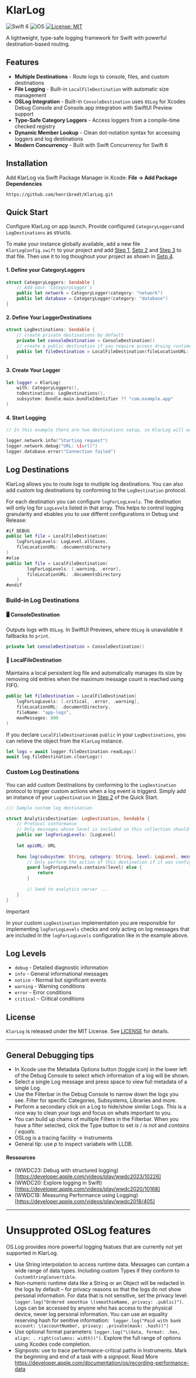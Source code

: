 # KlarLog

![Swift 6](https://img.shields.io/badge/Swift-6-orange?logo=swift) ![iOS](https://img.shields.io/badge/iOS-16.0+-green) [![License: MIT](https://img.shields.io/badge/License-MIT-blue.svg)](LICENSE)

A lightweight, type-safe logging framework for Swift with powerful destination-based routing.

## Features
- **Multiple Destinations** - Route logs to console, files, and custom destinations
- **File Logging** - Built-in `LocalFileDestination` with automatic size management
- **OSLog Integration** - Built-in `ConsoleDestination` uses `OSLog` for Xcodes Debug Console and Console.app integration with SwiftUI Preview support
- **Type-Safe Category Loggers** - Access loggers from a compile-time checked registry
- **Dynamic Member Lookup** - Clean dot-notation syntax for accessing loggers and log destinations
- **Modern Concurrency** - Built with Swift Concurrency for Swift 6

## Installation

Add KlarLog via Swift Package Manager in Xcode: **File → Add Package Dependencies**
```
https://github.com/henribredt/KlarLog.git
```

## Quick Start
Configure KlarLog on app launch. Provide configured `CategoryLoggers`and `LogDestinations` as structs.

To make your instance globally available, add a new file `KlarLogConfig.swift` to your project and add [Step 1](Destination), [Setp 2](Define-Your-LoggerDestinations) and [Step 3](Create-Your-Logger) to that file. Then use it to log thoughout your project as shown in [Setp 4](Start-Logging).

#### 1. Define your CategoryLoggers
```swift
struct CategoryLoggers: Sendable {
    // Add your `CategoryLogger`s
    public let network = CategoryLogger(category: "network")
    public let database = CategoryLogger(category: "database")
}
```


#### 2. Define Your LoggerDestinations
```swift
struct LogDestinations: Sendable {
    // create private destinations by default
    private let consoleDestination = ConsoleDestination()
    // create a public destination if you require access druing runtime, e.g. for collecting logs
    public let fileDestination = LocalFileDestination(fileLocationURL: .documentsDirectory)
}
```

#### 3. Create Your Logger
```swift
let logger = KlarLog(
    with: CategoryLoggers(),
    toDestinations: LogDestinations(),
    subsystem: Bundle.main.bundleIdentifier ?? "com.example.app"
)
```

#### 4. Start Logging
```swift
// In this example there are two destinations setup, so KlarLog will output to both destinations

logger.network.info("Starting request")
logger.network.debug("URL: \(url)")
logger.database.error("Connection failed")
```


## Log Destinations
KlarLog allows you to route logs to mutliple log destinations. You can also add custom log destinations by conforming to the `LogDestination` protocol.

For each destination you can configure `logForLogLevels`. The destination will only log for `LogLevel`s listed in that array. This helps to control logging granularity and ebables you to use differnt configurations in Debug und Release:
```swift
#if DEBUG
public let file = LocalFileDestination(
    logForLogLevels: LogLevel.allCases,
    fileLocationURL: .documentsDirectory
)
#else
public let file = LocalFileDestination(
        logForLogLevels: [.warning, .error],
        fileLocationURL: .documentsDirectory
    )
#endif
```

### Build-in Log Destinations

#### 🖥️ ConsoleDestination
Outputs logs with `OSLog`. In SwiftUI Previews, where `OSLog` is unavailable it fallbacks to `print`.
```swift
private let consoleDestination = ConsoleDestination()
```

#### 💾 LocalFileDestination
Maintains a local persistent log file and automatically manages its size by removing old entries when the maximum message count is reached using FIFO.
```swift
public let fileDestination = LocalFileDestination(
    logForLogLevels: [.critical, .error, .warning],
    fileLocationURL: .documentDirectory,
    fileName: "app-logs",
    maxMessages: 800
)
```
If you declare `LocalFileDestination`as `public` in your `LogDestinations`, you can retieve the object from the `KlarLog` instance.
```swift
let logs = await logger.fileDestination.readLogs()
await log.fileDestination.clearLogs()
```

### Custom Log Destinations
You can add custom Destinations by conforming to the `LogDestination` protocol to trigger custom actions when a log event is triggerd.
Simply add an instance of your `LogDestination` in [Step 2](Define-Your-LoggerDestinations) of the Quick Start.
```swift
/// Sample custom log destination

struct AnalyticsDestination: LogDestination, Sendable {    
    // Protocol conformance
    // Only messages whose level is included in this collection should be handled
    public var logForLogLevels: [LogLevel]
    
    let apiURL: URL
    
    func log(subsystem: String, category: String, level: LogLevel, message: String) {
        // Only perform the action of this destination if it was configured to act on this log level.
        guard logForLogLevels.contains(level) else {
            return
        }
        
        // Send to analytics server ...
    }
}
```
> [!IMPORTANT]
>
> In your custom `LogDestination` implementation you are responsible for implementing `logForLogLevels` checks and only acting on log messages that are included in the `logForLogLevels` configuration like in the example above.

## Log Levels

- `debug` - Detailed diagnostic information
- `info` - General informational messages
- `notice` - Normal but significant events
- `warning` - Warning conditions
- `error` - Error conditions
- `critical` - Critical conditions

## License

`KlarLog` is released under the MIT License. See [LICENSE](LICENSE) for details.

---

## General Debugging tips
- In Xcode use the Metadata Options button (toggle icon) in the lower left of the Debug Console to select which information of a log will be shown.
- Select a single Log message and press space to view full metadata of a single Log.
- Use the Filterbar in the Debug Console to narrow down the logs you see. Filter for specific Categories, Subsystems, Libraries and more.
- Perform a secondary click on a Log to hide/show similar Logs. This is a nice way to clean your logs and focus on whats important to you.
- You can build up chains of multiple Filters in the Filterbar. When you have a filter selected, click the Type button to set _is_ / _is not_ and _contains_ / _equals_.
- OSLog is a tracing facility -> Instruments
- General tip: use _p_ to inspect variabels with LLDB.

#### Ressources
- (WWDC23: Debug with structured logging)[https://developer.apple.com/videos/play/wwdc2023/10226]
- (WWDC20: Explore logging in Swift)[https://developer.apple.com/videos/play/wwdc2020/10168]
- (WWDC18: Measuring Performance using Logging)[https://developer.apple.com/videos/play/wwdc2018/405]

---

# Unsupproted OSLog features
OS.Log provides more powerful logging featues that are currently not yet supported in KlarLog.
- Use String interpolation to access runtime data. Messages can contain a wide range of data types. Including custom Types if they conform to `CustomStringConvertible`.
- Non-numeric runtime data like a String or an Object will be redacted in the logs by default <private> – for privacy reasons so that the logs do not show personal information. For data that is not sensitive, set the privacy level: `logger.log("Ordered smoothie \(smoothieName, privacy: .public)")`. Logs can be accessed by anyone who has access to the physical device, never log personal information. You can use an equality reserving hash for senitive information: ` logger.log("Paid with bank account: \(accountNumber, privacy: .private(mask: .hash))")`
- Use optional format parameters: `logger.log("\(data, format: .hex, align: . right(columns: width))")`. Explore the full range of options using Xcodes code completion.
- Signposts: use to trace performance-critical paths in Instruments. Mark the beginning and end of a task with a signpost. Read More https://developer.apple.com/documentation/os/recording-performance-data



